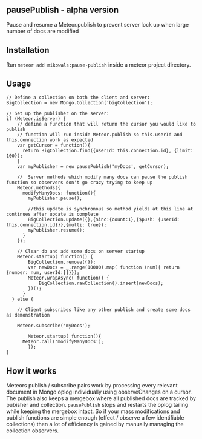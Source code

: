 ## pausePublish - alpha version

Pause and resume a Meteor.publish to prevent server lock up when large number of docs are modified

## Installation

Run `meteor add mikowals:pause-publish` inside a meteor project directory.

## Usage
   
    // Define a collection on both the client and server:
    BigCollection = new Mongo.Collection('bigCollection');

    // Set up the publisher on the server:
    if (Meteor.isServer) {
	    // define a function that will return the cursor you would like to publish
	    // function will run inside Meteor.publish so this.userId and this.connection work as expected
	    var getCursor = function(){
	      return BigCollection.find({userId: this.connection.id}, {limit: 100}); 
	    }
	    var myPublisher = new pausePublish('myDocs', getCursor);

	    //  Server methods which modify many docs can pause the publish function so observers don't go crazy trying to keep up
	    Meteor.methods({
	      modifyManyDocs: function(){
	      	myPublisher.pause();

	      	//this update is synchronous so method yields at this line at continues after update is complete
	      	BigCollection.update({},{$inc:{count:1},{$push: {userId: this.connection.id}}},{multi: true});
	      	myPublisher.resume();
	      }
	    });

	    // Clear db and add some docs on server startup
	    Meteor.startup( function() { 
	    	BigCollection.remove({});
		    var newDocs = _.range(10000).map( function (num){ return {number: num, userId:[]}});
		    Meteor.wrapAsync( function() {
		    	BigCollection.rawCollection().insert(newDocs);
		    })();
		  }
	  } else {

    	// Client subscribes like any other publish and create some docs as demonstration
    
    	Meteor.subscribe('myDocs');
 
    		Meteor.startup( function(){
          Meteor.call('modifyManyDocs');
    		});
    }

## How it works

Meteors publish / subscribe pairs work by processing every relevant document in Mongo oplog individually using observeChanges on a cursor.  The publish also keeps a mergebox where all published docs are tracked by pubisher and collection.  `pausePublish` stops and restarts the oplog tailing while keeping the mergebox intact.  So if your mass modifications and publish functions are simple enough (effect / observe a few identifiable collections) then a lot of efficiency is gained by manually managing the collection observers.
